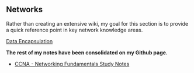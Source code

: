 ## Networks
Rather than creating an extensive wiki, my goal for this section is to provide a quick reference point in key network knowledge areas.

<a href="data-encapsulation">Data Encapsulation</a>

**The rest of my notes have been consolidated on my Github page.**
<ul>
    <li><a href="https://github.com/tinaellis/cybersecurity-notes/tree/main/CCNA" target="_blank">CCNA - Networking Fundamentals Study Notes</a></li>
</ul>